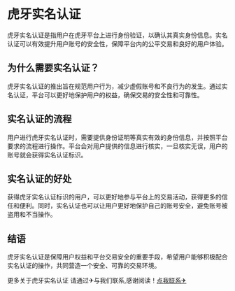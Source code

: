 # 虎牙实名认证

虎牙实名认证是指用户在虎牙平台上进行身份验证，以确认其真实身份信息。实名认证可以有效提升用户账号的安全性，保障平台内的公平交易和良好的用户体验。

## 为什么需要实名认证？

虎牙实名认证的推出旨在规范用户行为，减少虚假账号和不良行为的发生。通过实名认证，平台可以更好地保护用户的权益，确保交易的安全性和可靠性。

## 实名认证的流程

用户进行虎牙实名认证时，需要提供身份证明等真实有效的身份信息，并按照平台要求的流程进行操作。平台会对用户提供的信息进行核实，一旦核实无误，用户的账号就会获得实名认证标识。

## 实名认证的好处

获得虎牙实名认证标识的用户，可以更好地参与平台上的交易活动，获得更多的信任和便利。同时，实名认证也可以让用户更好地保护自己的账号安全，避免账号被盗用和不当操作。

## 结语

虎牙实名认证是保障用户权益和平台交易安全的重要手段，希望用户能够积极配合实名认证的操作，共同营造一个安全、可靠的交易环境。

更多关于虎牙实名认证 请通过✈与我们联系,感谢阅读！[点我联系✈](https://pc.G208.com)
